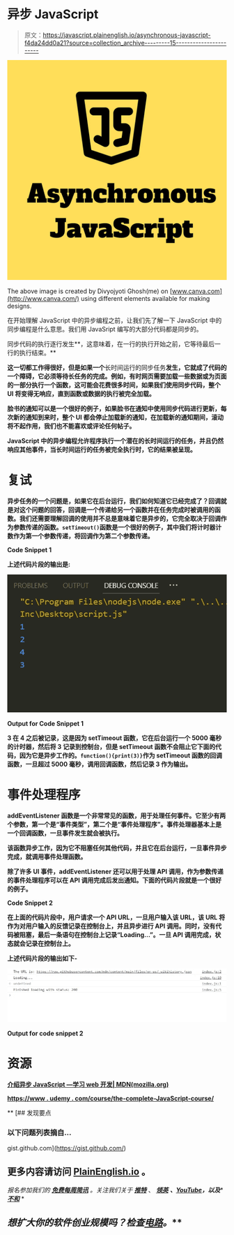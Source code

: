 # 异步 JavaScript

> 原文：<https://javascript.plainenglish.io/asynchronous-javascript-f4da24dd0a21?source=collection_archive---------15----------------------->

![](img/df9645df694aaf5f9bd1b3499f965bcd.png)

The above image is created by Divyojyoti Ghosh(me) on [www.canva.com](http://www.canva.com/) using different elements available for making designs.

在开始理解 JavaScript 中的异步编程之前，让我们先了解一下 JavaScript 中的同步编程是什么意思。我们用 JavaSript 编写的大部分代码都是同步的。

同步代码的执行逐行发生**，这意味着，在一行的执行开始之前，它等待最后一行的执行结束。**

**这一切都工作得很好，但是如果一个**长时间运行的同步任务**发生，它就成了代码的一个障碍，它必须等待长任务的完成。例如，有时网页需要加载一些数据或为页面的一部分执行一个函数，这可能会花费很多时间，如果我们使用同步代码，整个 UI 将变得无响应，直到函数或数据的执行被完全加载。**

**脸书的通知可以是一个很好的例子，如果脸书在通知中使用同步代码进行更新，每次新的通知到来时，整个 UI 都会停止加载新的通知，在加载新的通知期间，滚动将不起作用，我们也不能喜欢或评论任何帖子。**

**JavaScript 中的异步编程允许程序执行一个潜在的长时间运行的任务，并且仍然响应其他事件，当长时间运行的任务被完全执行时，它的结果被呈现。**

# **复试**

**异步任务的一个问题是，如果它在后台运行，我们如何知道它已经完成了？回调就是对这个问题的回答，回调是一个传递给另一个函数并在任务完成时被调用的函数。我们还需要理解回调的使用并不总是意味着它是异步的，它完全取决于回调作为参数传递的函数。`setTimeout()`函数是一个很好的例子，其中我们将计时器计数作为第一个参数传递，将回调作为第二个参数传递。**

**Code Snippet 1**

**上述代码片段的输出是:**

**![](img/78d9bfc0b8a3c67509c51f7080cc52b5.png)**

**Output for Code Snippet 1**

**3 在 4 之后被记录，这是因为 setTimeout 函数，它在后台运行一个 5000 毫秒的计时器，然后将 3 记录到控制台，但是 setTimeout 函数不会阻止它下面的代码，因为它是异步工作的。`function(){print(3)}`作为 setTimeout 函数的回调函数，一旦超过 5000 毫秒，调用回调函数，然后记录 3 作为输出。**

# **事件处理程序**

**addEventListener 函数是一个非常常见的函数，用于处理任何事件。它至少有两个参数，第一个是“事件类型”，第二个是“事件处理程序”。**事件处理器**基本上是一个回调函数，一旦事件发生就会被执行。**

**该函数异步工作，因为它不阻塞任何其他代码，并且它在后台运行，一旦事件异步完成，就调用事件处理函数。**

**除了许多 UI 事件，addEventListener 还可以用于处理 API 调用，作为参数传递的事件处理程序可以在 API 调用完成后发出通知。下面的代码片段就是一个很好的例子。**

**Code Snippet 2**

**在上面的代码片段中，用户请求一个 API URL，一旦用户输入该 URL，该 URL 将作为对用户输入的反馈记录在控制台上，并且异步进行 API 调用。同时，没有代码被阻塞，最后一条语句在控制台上记录“Loading…”。一旦 API 调用完成，状态就会记录在控制台上。**

**上述代码片段的输出如下-**

**![](img/d32bc14b7642a7384675855a8ab262f8.png)**

**Output for code snippet 2**

# **资源**

**[介绍异步 JavaScript —学习 web 开发| MDN(mozilla.org)](https://developer.mozilla.org/en-US/docs/Learn/JavaScript/Asynchronous/Introducing)**

**[https://www . udemy . com/course/the-complete-JavaScript-course/](https://www.udemy.com/course/the-complete-javascript-course/)**

**[](https://gist.github.com/) [## 发现要点

### 以下问题列表摘自…

gist.github.com](https://gist.github.com/) 

## 更多内容请访问 [PlainEnglish.io](https://plainenglish.io/) 。

*报名参加我们的* [***免费每周简讯***](http://newsletter.plainenglish.io/) *。关注我们关于* [***推特***](https://twitter.com/inPlainEngHQ) 、 [***领英***](https://www.linkedin.com/company/inplainenglish/) ***、***[***YouTube***](https://www.youtube.com/channel/UCtipWUghju290NWcn8jhyAw)***，以及****[***不和***](https://discord.gg/GtDtUAvyhW) *

## *想扩大你的软件创业规模吗？检查[电路](https://circuit.ooo/?utm=publication-post-cta)。***